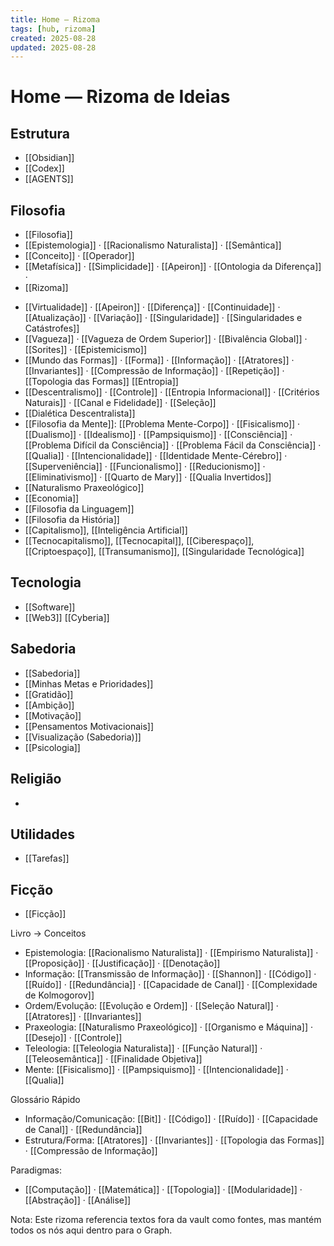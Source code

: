 ```yaml
---
title: Home — Rizoma
tags: [hub, rizoma]
created: 2025-08-28
updated: 2025-08-28
---
```

# Home — Rizoma de Ideias

## Estrutura
* [[Obsidian]]
* [[Codex]]
* [[AGENTS]]
## Filosofia
* [[Filosofia]]
* [[Epistemologia]] · [[Racionalismo Naturalista]] · [[Semântica]]
* [[Conceito]] · [[Operador]]
* [[Metafísica]] · [[Simplicidade]] ·  [[Apeiron]] · [[Ontologia da Diferença]] · 
* [[Rizoma]]
- [[Virtualidade]] · [[Apeiron]] · [[Diferença]] · [[Continuidade]] · [[Atualização]] · [[Variação]] · [[Singularidade]] · [[Singularidades e Catástrofes]]
- [[Vagueza]] · [[Vagueza de Ordem Superior]] · [[Bivalência Global]] · [[Sorites]] · [[Epistemicismo]]
- [[Mundo das Formas]] · [[Forma]] · [[Informação]] · [[Atratores]] · [[Invariantes]] · [[Compressão de Informação]] · [[Repetição]] · [[Topologia das Formas]] [[Entropia]]
- [[Descentralismo]] · [[Controle]] · [[Entropia Informacional]] · [[Critérios Naturais]] · [[Canal e Fidelidade]] · [[Seleção]]
- [[Dialética Descentralista]]
- [[Filosofia da Mente]]: [[Problema Mente-Corpo]] · [[Fisicalismo]] · [[Dualismo]] · [[Idealismo]] · [[Pampsiquismo]] · [[Consciência]] · [[Problema Difícil da Consciência]] · [[Problema Fácil da Consciência]] · [[Qualia]] · [[Intencionalidade]] · [[Identidade Mente-Cérebro]] · [[Superveniência]] · [[Funcionalismo]] · [[Reducionismo]] · [[Eliminativismo]] · [[Quarto de Mary]] · [[Qualia Invertidos]]
- [[Naturalismo Praxeológico]]
- [[Economia]]
- [[Filosofia da Linguagem]]
- [[Filosofia da História]]
- [[Capitalismo]], [[Inteligência Artificial]]
- [[Tecnocapitalismo]], [[Tecnocapital]], [[Ciberespaço]], [[Criptoespaço]], [[Transumanismo]], [[Singularidade Tecnológica]]

## Tecnologia
- [[Software]]
- [[Web3]] [[Cyberia]]
 
## Sabedoria
- [[Sabedoria]]
- [[Minhas Metas e Prioridades]]
- [[Gratidão]]
- [[Ambição]]
- [[Motivação]]
- [[Pensamentos Motivacionais]]
- [[Visualização (Sabedoria)]]
- [[Psicologia]]

## Religião
* 

## Utilidades
* [[Tarefas]]

## Ficção
* [[Ficção]]

Livro → Conceitos
- Epistemologia: [[Racionalismo Naturalista]] · [[Empirismo Naturalista]] · [[Proposição]] · [[Justificação]] · [[Denotação]]
- Informação: [[Transmissão de Informação]] · [[Shannon]] · [[Código]] · [[Ruído]] · [[Redundância]] · [[Capacidade de Canal]] · [[Complexidade de Kolmogorov]]
- Ordem/Evolução: [[Evolução e Ordem]] · [[Seleção Natural]] · [[Atratores]] · [[Invariantes]]
- Praxeologia: [[Naturalismo Praxeológico]] · [[Organismo e Máquina]] · [[Desejo]] · [[Controle]]
 - Teleologia: [[Teleologia Naturalista]] · [[Função Natural]] · [[Teleosemântica]] · [[Finalidade Objetiva]]
- Mente: [[Fisicalismo]] · [[Pampsiquismo]] · [[Intencionalidade]] · [[Qualia]]

Glossário Rápido
- Informação/Comunicação: [[Bit]] · [[Código]] · [[Ruído]] · [[Capacidade de Canal]] · [[Redundância]]
- Estrutura/Forma: [[Atratores]] · [[Invariantes]] · [[Topologia das Formas]] · [[Compressão de Informação]]

Paradigmas:
- [[Computação]] · [[Matemática]] · [[Topologia]] · [[Modularidade]] · [[Abstração]] · [[Análise]]

Nota: Este rizoma referencia textos fora da vault como fontes, mas mantém todos os nós aqui dentro para o Graph.
